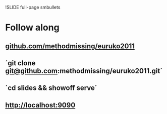 !SLIDE full-page smbullets

# Follow along #

## [github.com/methodmissing/euruko2011](http://github.com/methodmissing/euruko2011) ##
## ´git clone git@github.com:methodmissing/euruko2011.git´ ##
## ´cd slides && showoff serve´ ##
## [http://localhost:9090](http://localhost:9090) ##

<p class="notes">
</p>